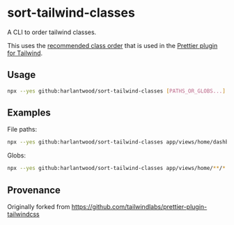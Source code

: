 # sort-tailwind-classes

A CLI to order tailwind classes.

This uses the [recommended class order](https://tailwindcss.com/blog/automatic-class-sorting-with-prettier#how-classes-are-sorted) that is used in the [Prettier plugin for Tailwind](https://tailwindcss.com/blog/automatic-class-sorting-with-prettier).

## Usage

```sh
npx --yes github:harlantwood/sort-tailwind-classes [PATHS_OR_GLOBS...]
```

## Examples

File paths:

```sh
npx --yes github:harlantwood/sort-tailwind-classes app/views/home/dashboard.html.erb app/views/home/landing.html.erb
```

Globs:

```sh
npx --yes github:harlantwood/sort-tailwind-classes app/views/home/**/*.html.erb public/**/*.html
```

## Provenance

Originally forked from https://github.com/tailwindlabs/prettier-plugin-tailwindcss
